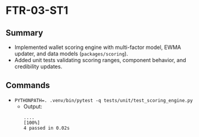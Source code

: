# FTR-03-ST1

## Summary
- Implemented wallet scoring engine with multi-factor model, EWMA updater, and data models (`packages/scoring`).
- Added unit tests validating scoring ranges, component behavior, and credibility updates.

## Commands
- `PYTHONPATH=. .venv/bin/pytest -q tests/unit/test_scoring_engine.py`
  - Output:
    ```
    ....                                                                     [100%]
    4 passed in 0.02s
    ```
